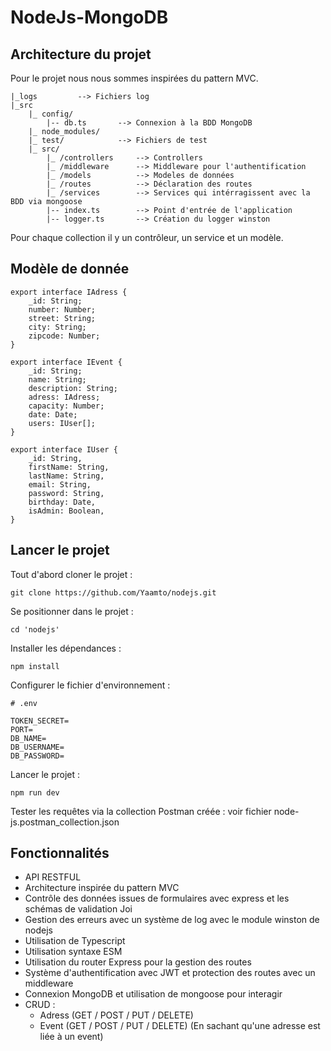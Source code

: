 # NodeJs-MongoDB

## Architecture du projet

Pour le projet nous nous sommes inspirées du pattern MVC.

```
|_logs         --> Fichiers log
|_src
	|_ config/
		|-- db.ts    	--> Connexion à la BDD MongoDB
	|_ node_modules/
	|_ test/       		--> Fichiers de test
	|_ src/
		|_ /controllers     --> Controllers
		|_ /middleware  	--> Middleware pour l'authentification
		|_ /models     		--> Modeles de données
		|_ /routes     		--> Déclaration des routes
		|_ /services 		--> Services qui intérragissent avec la BDD via mongoose
		|-- index.ts		--> Point d'entrée de l'application
        |-- logger.ts 		--> Création du logger winston
```

Pour chaque collection il y un contrôleur, un service et un modèle.

## Modèle de donnée

```
export interface IAdress {
    _id: String;
    number: Number;
    street: String;
    city: String;
    zipcode: Number;
}

export interface IEvent {
    _id: String;
    name: String;
    description: String;
    adress: IAdress;
    capacity: Number;
    date: Date;
    users: IUser[];
}

export interface IUser {
    _id: String,
    firstName: String,
    lastName: String,
    email: String,
    password: String,
    birthday: Date,
    isAdmin: Boolean,
}
```

## Lancer le projet

Tout d'abord cloner le projet :

```shell
git clone https://github.com/Yaamto/nodejs.git
```

Se positionner dans le projet :

```
cd 'nodejs'
```

Installer les dépendances :

```
npm install
```

Configurer le fichier d'environnement :

```
# .env

TOKEN_SECRET=
PORT=
DB_NAME=
DB_USERNAME=
DB_PASSWORD=
```

Lancer le projet :

```
npm run dev
```

Tester les requêtes via la collection Postman créée : voir fichier node-js.postman_collection.json

## Fonctionnalités

-   API RESTFUL
-   Architecture inspirée du pattern MVC
-   Contrôle des données issues de formulaires avec express et les schémas de validation Joi
-   Gestion des erreurs avec un système de log avec le module winston de nodejs
-   Utilisation de Typescript
-   Utilisation syntaxe ESM
-   Utilisation du router Express pour la gestion des routes
-   Système d'authentification avec JWT et protection des routes avec un middleware
-   Connexion MongoDB et utilisation de mongoose pour interagir
-   CRUD :
    -   Adress (GET / POST / PUT / DELETE)
    -   Event (GET / POST / PUT / DELETE) (En sachant qu'une adresse est liée à un event)
